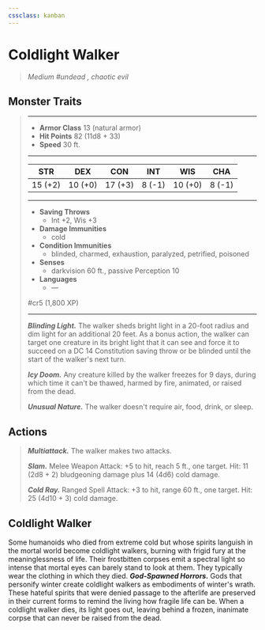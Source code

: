 ```yaml
---
cssclass: kanban
---
```


# Coldlight Walker
>*Medium #undead , chaotic evil*
## Monster Traits
>___
>- **Armor Class** 13 (natural armor)
>- **Hit Points** 82 (11d8 + 33)
>- **Speed** 30 ft.
>___
>|STR|DEX|CON|INT|WIS|CHA|
>|:---:|:---:|:---:|:---:|:---:|:---:|
>|15 (+2)|10 (+0)|17 (+3)|8 (-1)|10 (+0)|8 (-1)|
>___
>- **Saving Throws**
>	 - Int +2, Wis +3
>- **Damage Immunities**
>	 - cold
>- **Condition Immunities**
>	 - blinded, charmed, exhaustion, paralyzed, petrified, poisoned
>- **Senses**
>	 - darkvision 60 ft., passive Perception 10
>- **Languages**
>	 - —
>
> #cr5 (1,800 XP)
>___
>***Blinding Light.*** The walker sheds bright light in a 20-foot radius and dim light for an additional 20 feet. As a bonus action, the walker can target one creature in its bright light that it can see and force it to succeed on a DC 14 Constitution saving throw or be blinded until the start of the walker's next turn.  
>
>***Icy Doom.*** Any creature killed by the walker freezes for 9 days, during which time it can't be thawed, harmed by fire, animated, or raised from the dead.  
>
>***Unusual Nature.*** The walker doesn't require air, food, drink, or sleep.  
>
## Actions
>***Multiattack.*** The walker makes two attacks.  
>
>***Slam.*** Melee Weapon Attack: +5 to hit, reach 5 ft., one target. Hit: 11 (2d8 + 2) bludgeoning damage plus 14 (4d6) cold damage.  
>
>***Cold Ray.*** Ranged Spell Attack: +3 to hit, range 60 ft., one target. Hit: 25 (4d10 + 3) cold damage.
## Coldlight Walker
Some humanoids who died from extreme cold but whose spirits languish in the mortal world become coldlight walkers, burning with frigid fury at the meaninglessness of life. Their frostbitten corpses emit a spectral light so intense that mortal eyes can barely stand to look at them. They typically wear the clothing in which they died.
***God-Spawned Horrors.*** Gods that personify winter create coldlight walkers as embodiments of winter's wrath. These hateful spirits that were denied passage to the afterlife are preserved in their current forms to remind the living how fragile life can be.
When a coldlight walker dies, its light goes out, leaving behind a frozen, inanimate corpse that can never be raised from the dead.